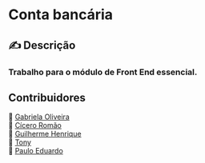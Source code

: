 # Conta bancária

## ✍ Descrição
### Trabalho para o módulo de Front End essencial.

## Contribuidores
:woman: <a href="https://github.com/Gabriela-Oliveira">Gabriela Oliveira</a></br>
:boy: <a href="https://github.com/ciceromngr">Cícero Romão </a></br>
:boy: <a href="https://github.com/BrGUILHERMEHenrique">Guilherme Henrique </a></br>
:boy: <a href="https://github.com/TonyMEsteves">Tony</a></br>
:boy: <a href="https://github.com/PauloDudu">Paulo Eduardo</a></br>
